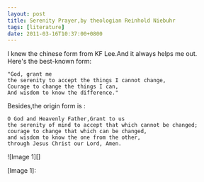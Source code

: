 ```yaml
---
layout: post
title: Serenity Prayer,by theologian Reinhold Niebuhr
tags: [literature]
date: 2011-03-16T10:37:00+0800
---
```


I knew the chinese form from KF Lee.And it always helps me out.  
Here's the best-known form:  


    "God, grant me
    the serenity to accept the things I cannot change,
    Courage to change the things I can,
    And wisdom to know the difference."

  
Besides,the origin form is :  


    O God and Heavenly Father,Grant to us
    the serenity of mind to accept that which cannot be changed;
    courage to change that which can be changed,
    and wisdom to know the one from the other,
    through Jesus Christ our Lord, Amen.

![Image 1][]


[Image 1]: 